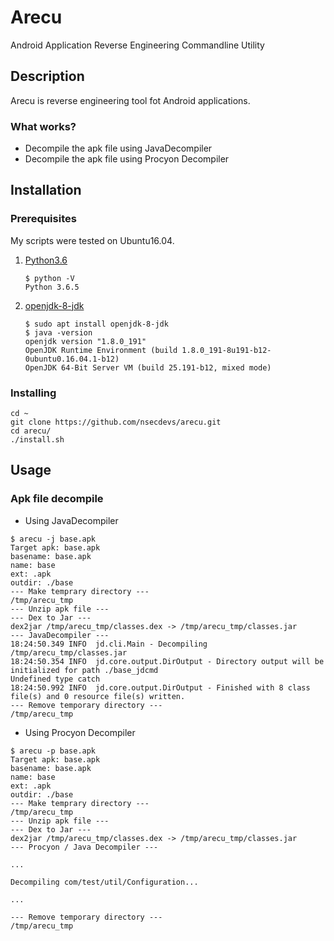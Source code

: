 # Arecu

Android Application Reverse Engineering Commandline Utility

## Description

Arecu is reverse engineering tool fot Android applications.

### What works?

- Decompile the apk file using JavaDecompiler
- Decompile the apk file using Procyon Decompiler

## Installation

### Prerequisites

My scripts were tested on Ubuntu16.04.

1. [Python3.6](https://www.python.org/downloads/)

	```
	$ python -V
	Python 3.6.5
	```

2. [openjdk-8-jdk](https://openjdk.java.net/)

	```
	$ sudo apt install openjdk-8-jdk
	$ java -version
	openjdk version "1.8.0_191"
	OpenJDK Runtime Environment (build 1.8.0_191-8u191-b12-0ubuntu0.16.04.1-b12)
	OpenJDK 64-Bit Server VM (build 25.191-b12, mixed mode)
	```

### Installing

```
cd ~
git clone https://github.com/nsecdevs/arecu.git
cd arecu/
./install.sh
```

## Usage

### Apk file decompile

- Using JavaDecompiler

```
$ arecu -j base.apk
Target apk: base.apk
basename: base.apk
name: base
ext: .apk
outdir: ./base
--- Make temprary directory ---
/tmp/arecu_tmp
--- Unzip apk file ---
--- Dex to Jar ---
dex2jar /tmp/arecu_tmp/classes.dex -> /tmp/arecu_tmp/classes.jar
--- JavaDecompiler ---
18:24:50.349 INFO  jd.cli.Main - Decompiling /tmp/arecu_tmp/classes.jar
18:24:50.354 INFO  jd.core.output.DirOutput - Directory output will be initialized for path ./base_jdcmd
Undefined type catch
18:24:50.992 INFO  jd.core.output.DirOutput - Finished with 8 class file(s) and 0 resource file(s) written.
--- Remove temporary directory ---
/tmp/arecu_tmp
```

- Using Procyon Decompiler

```
$ arecu -p base.apk
Target apk: base.apk
basename: base.apk
name: base
ext: .apk
outdir: ./base
--- Make temprary directory ---
/tmp/arecu_tmp
--- Unzip apk file ---
--- Dex to Jar ---
dex2jar /tmp/arecu_tmp/classes.dex -> /tmp/arecu_tmp/classes.jar
--- Procyon / Java Decompiler ---

...

Decompiling com/test/util/Configuration...

...

--- Remove temporary directory ---
/tmp/arecu_tmp
```
